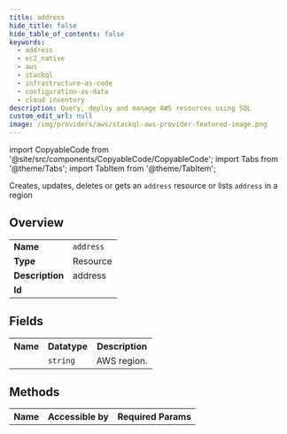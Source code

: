 ```yaml
---
title: address
hide_title: false
hide_table_of_contents: false
keywords:
  - address
  - ec2_native
  - aws
  - stackql
  - infrastructure-as-code
  - configuration-as-data
  - cloud inventory
description: Query, deploy and manage AWS resources using SQL
custom_edit_url: null
image: /img/providers/aws/stackql-aws-provider-featured-image.png
---
```


import CopyableCode from '@site/src/components/CopyableCode/CopyableCode';
import Tabs from '@theme/Tabs';
import TabItem from '@theme/TabItem';

Creates, updates, deletes or gets an <code>address</code> resource or lists <code>address</code> in a region

## Overview
<table><tbody>
<tr><td><b>Name</b></td><td><code>address</code></td></tr>
<tr><td><b>Type</b></td><td>Resource</td></tr>
<tr><td><b>Description</b></td><td>address</td></tr>
<tr><td><b>Id</b></td><td><CopyableCode code="aws.ec2_native.address" /></td></tr>
</tbody></table>

## Fields
<table><tbody><tr><th>Name</th><th>Datatype</th><th>Description</th></tr><tr><td><CopyableCode code="region" /></td><td><code>string</code></td><td>AWS region.</td></tr>
</tbody></table>

## Methods

<table><tbody>
  <tr>
    <th>Name</th>
    <th>Accessible by</th>
    <th>Required Params</th>
  </tr>
</tbody></table>






